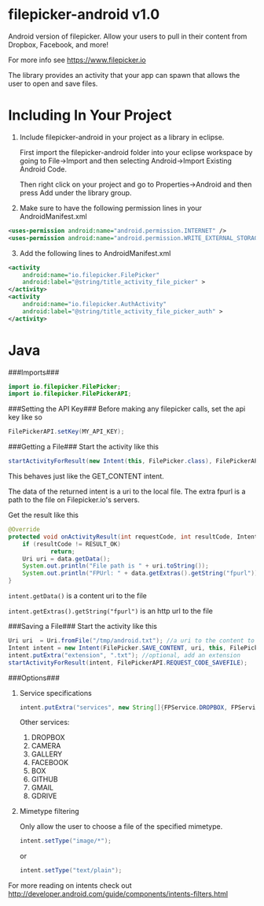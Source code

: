 filepicker-android v1.0
=======================

Android version of filepicker.  Allow your users to pull in their content from Dropbox, Facebook, and more!

For more info see https://www.filepicker.io

The library provides an activity that your app can spawn that allows the user to open and save files.


Including In Your Project
=========================

1. Include filepicker-android in your project as a library in eclipse.

   First import the filepicker-android folder into your eclipse workspace by going to File->Import and then selecting Android->Import Existing Android Code.
   
   Then right click on your project and go to Properties->Android and then press Add under the library group.

2. Make sure to have the following permission lines in your AndroidManifest.xml
```xml
<uses-permission android:name="android.permission.INTERNET" />
<uses-permission android:name="android.permission.WRITE_EXTERNAL_STORAGE" />
```

3. Add the following lines to AndroidManifest.xml
```xml
<activity
    android:name="io.filepicker.FilePicker"
    android:label="@string/title_activity_file_picker" >
</activity>
<activity
    android:name="io.filepicker.AuthActivity"
    android:label="@string/title_activity_file_picker_auth" >
</activity>
```

Java
====

###Imports###
```java
import io.filepicker.FilePicker;
import io.filepicker.FilePickerAPI;
```

###Setting the API Key###
Before making any filepicker calls, set the api key like so
```java
FilePickerAPI.setKey(MY_API_KEY);
```

###Getting a File###
Start the activity like this
```java
startActivityForResult(new Intent(this, FilePicker.class), FilePickerAPI.REQUEST_CODE_GETFILE);
```
This behaves just like the GET_CONTENT intent.

The data of the returned intent is a uri to the local file.
The extra fpurl is a path to the file on Filepicker.io's servers.

Get the result like this
```java
@Override
protected void onActivityResult(int requestCode, int resultCode, Intent data) {
    if (resultCode != RESULT_OK)
            return;
    Uri uri = data.getData();
    System.out.println("File path is " + uri.toString());
    System.out.println("FPUrl: " + data.getExtras().getString("fpurl"));
}
```

`intent.getData()` is a content uri to the file

`intent.getExtras().getString("fpurl")` is an http url to the file

###Saving a File###
Start the activity like this
```java
Uri uri  = Uri.fromFile("/tmp/android.txt"); //a uri to the content to save
Intent intent = new Intent(FilePicker.SAVE_CONTENT, uri, this, FilePicker.class);
intent.putExtra("extension", ".txt"); //optional, add an extension
startActivityForResult(intent, FilePickerAPI.REQUEST_CODE_SAVEFILE);
```

###Options###
1. Service specifications
    ```java
    intent.putExtra("services", new String[]{FPService.DROPBOX, FPService.GALLERY, FPService.FACEBOOK});
    ```

    Other services:
    1. DROPBOX
    2. CAMERA
    3. GALLERY
    4. FACEBOOK
    5. BOX
    6. GITHUB
    7. GMAIL
    8. GDRIVE

2. Mimetype filtering

   Only allow the user to choose a file of the specified mimetype.
    ```java
    intent.setType("image/*");
    ```
    or
    ```java
    intent.setType("text/plain");
    ```

For more reading on intents check out http://developer.android.com/guide/components/intents-filters.html
